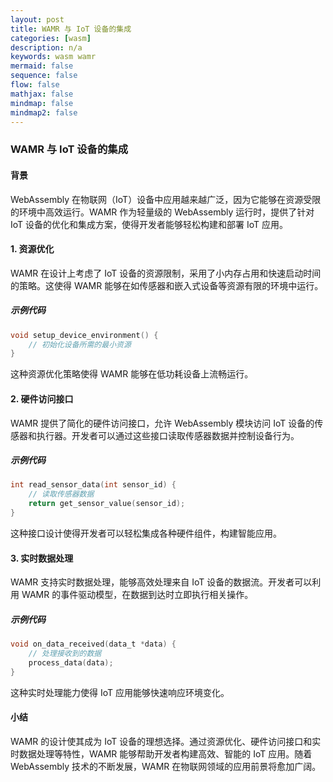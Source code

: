 ```yaml
---
layout: post
title: WAMR 与 IoT 设备的集成
categories: [wasm]
description: n/a
keywords: wasm wamr
mermaid: false
sequence: false
flow: false
mathjax: false
mindmap: false
mindmap2: false
---
```


### WAMR 与 IoT 设备的集成

#### 背景
WebAssembly 在物联网（IoT）设备中应用越来越广泛，因为它能够在资源受限的环境中高效运行。WAMR 作为轻量级的 WebAssembly 运行时，提供了针对 IoT 设备的优化和集成方案，使得开发者能够轻松构建和部署 IoT 应用。

#### 1. 资源优化

WAMR 在设计上考虑了 IoT 设备的资源限制，采用了小内存占用和快速启动时间的策略。这使得 WAMR 能够在如传感器和嵌入式设备等资源有限的环境中运行。

##### 示例代码

```c
void setup_device_environment() {
    // 初始化设备所需的最小资源
}
```

这种资源优化策略使得 WAMR 能够在低功耗设备上流畅运行。

#### 2. 硬件访问接口

WAMR 提供了简化的硬件访问接口，允许 WebAssembly 模块访问 IoT 设备的传感器和执行器。开发者可以通过这些接口读取传感器数据并控制设备行为。

##### 示例代码

```c
int read_sensor_data(int sensor_id) {
    // 读取传感器数据
    return get_sensor_value(sensor_id);
}
```

这种接口设计使得开发者可以轻松集成各种硬件组件，构建智能应用。

#### 3. 实时数据处理

WAMR 支持实时数据处理，能够高效处理来自 IoT 设备的数据流。开发者可以利用 WAMR 的事件驱动模型，在数据到达时立即执行相关操作。

##### 示例代码

```c
void on_data_received(data_t *data) {
    // 处理接收到的数据
    process_data(data);
}
```

这种实时处理能力使得 IoT 应用能够快速响应环境变化。

#### 小结

WAMR 的设计使其成为 IoT 设备的理想选择。通过资源优化、硬件访问接口和实时数据处理等特性，WAMR 能够帮助开发者构建高效、智能的 IoT 应用。随着 WebAssembly 技术的不断发展，WAMR 在物联网领域的应用前景将愈加广阔。